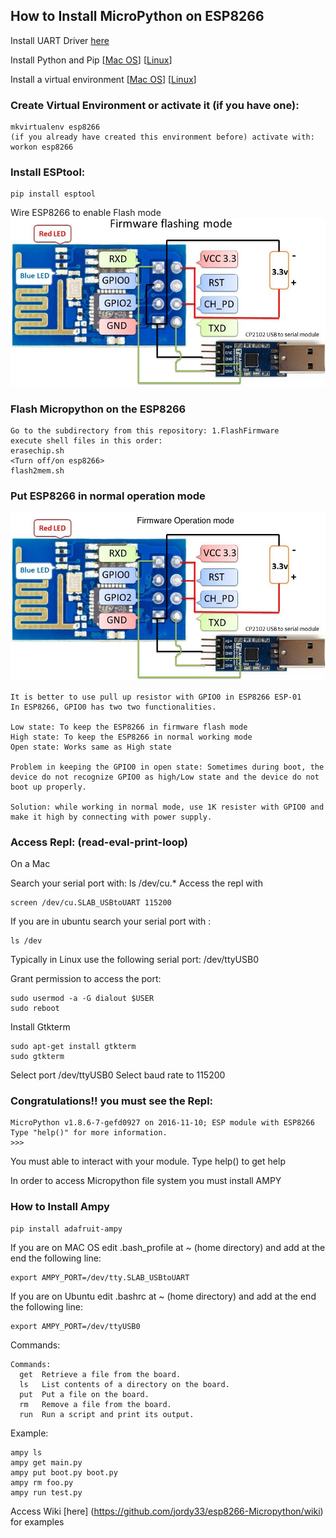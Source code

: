## How to Install MicroPython on ESP8266

Install UART Driver [here](http://www.silabs.com/products/mcu/pages/usbtouartbridgevcpdrivers.aspx)

Install Python and Pip [[Mac OS](https://github.com/jordy33/turbogears_tutorial/wiki/Installing-Python-and-pip-in-Mac-OSx)] [[Linux](https://github.com/jordy33/turbogears_tutorial/wiki/Installing-Python-and-pip-in-Ubuntu)] 

Install a virtual environment [[Mac OS](https://github.com/jordy33/turbogears_tutorial/wiki/Creating-Virtual-Environment-Mac-OS)] [[Linux](https://github.com/jordy33/turbogears_tutorial/wiki/Create-Virtual-Environment-(Linux))]

### Create Virtual Environment or activate it (if you have one):

```objc
mkvirtualenv esp8266
(if you already have created this environment before) activate with:
workon esp8266 
```
### Install ESPtool:

```objc
pip install esptool
```
Wire ESP8266 to enable Flash mode
![](https://github.com/jordy33/esp8266-Micropython/blob/master/x.images/ESPflashingmode.jpg?raw=true)

### Flash Micropython on the ESP8266

```objc
Go to the subdirectory from this repository: 1.FlashFirmware
execute shell files in this order:
erasechip.sh
<Turn off/on esp8266>
flash2mem.sh
```

### Put ESP8266 in normal operation mode
![](https://github.com/jordy33/esp8266-Micropython/blob/master/x.images/ESPoperationmode.png?raw=true)
```objc
It is better to use pull up resistor with GPIO0 in ESP8266 ESP-01
In ESP8266, GPIO0 has two two functionalities.

Low state: To keep the ESP8266 in firmware flash mode 
High state: To keep the ESP8266 in normal working mode
Open state: Works same as High state

Problem in keeping the GPIO0 in open state: Sometimes during boot, the device do not recognize GPIO0 as high/Low state and the device do not boot up properly.

Solution: while working in normal mode, use 1K resister with GPIO0 and make it high by connecting with power supply.
``` 

### Access Repl: (read-eval-print-loop)

On a Mac  

Search your serial port with: ls /dev/cu.*
Access the repl with 
```objc
screen /dev/cu.SLAB_USBtoUART 115200
```
If you are in ubuntu search your serial port with : 
```objc
ls /dev
```
Typically in  Linux use the following serial port: /dev/ttyUSB0

Grant permission to access the port: 
```objc
sudo usermod -a -G dialout $USER
sudo reboot
```
Install Gtkterm
```objc
sudo apt-get install gtkterm
sudo gtkterm
```

Select port /dev/ttyUSB0
Select baud rate to 115200

### Congratulations!! you must see the Repl:
```objc
MicroPython v1.8.6-7-gefd0927 on 2016-11-10; ESP module with ESP8266
Type "help()" for more information.
>>> 
```
You must able to interact with your module. Type help() to get help

In order to access Micropython file system you must install AMPY

### How to Install Ampy

```objc
pip install adafruit-ampy
```
If you are on MAC OS edit .bash_profile at ~ (home directory) 
and add at the end the following line:
```objc
export AMPY_PORT=/dev/tty.SLAB_USBtoUART
```
If you are on Ubuntu edit .bashrc at ~ (home directory) 
and add at the end the following line:
```objc
export AMPY_PORT=/dev/ttyUSB0
```

Commands:
```objc
Commands:
  get  Retrieve a file from the board.
  ls   List contents of a directory on the board.
  put  Put a file on the board.
  rm   Remove a file from the board.
  run  Run a script and print its output.
```
Example:
```objc
ampy ls
ampy get main.py
ampy put boot.py boot.py
ampy rm foo.py
ampy run test.py
```

Access Wiki [here] (https://github.com/jordy33/esp8266-Micropython/wiki) for examples
